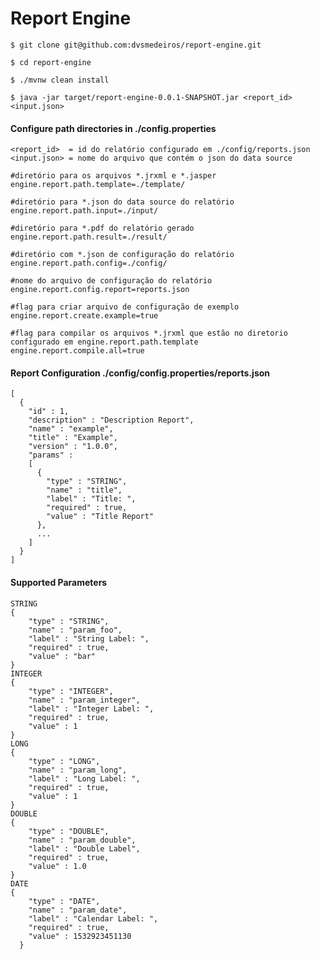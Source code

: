 # Report Engine

`$ git clone git@github.com:dvsmedeiros/report-engine.git`

`$ cd report-engine`

`$ ./mvnw clean install`

`$ java -jar target/report-engine-0.0.1-SNAPSHOT.jar <report_id> <input.json>`

#### Configure path directories in ./config.properties

```
<report_id>  = id do relatório configurado em ./config/reports.json
<input.json> = nome do arquivo que contém o json do data source
```

```
#diretório para os arquivos *.jrxml e *.jasper
engine.report.path.template=./template/

#diretório para *.json do data source do relatório
engine.report.path.input=./input/

#diretório para *.pdf do relatório gerado
engine.report.path.result=./result/

#diretório com *.json de configuração do relatório
engine.report.path.config=./config/

#nome do arquivo de configuração do relatório
engine.report.config.report=reports.json

#flag para criar arquivo de configuração de exemplo
engine.report.create.example=true

#flag para compilar os arquivos *.jrxml que estão no diretorio configurado em engine.report.path.template
engine.report.compile.all=true
```

#### Report Configuration ./config/config.properties/reports.json

```
[
  {
    "id" : 1,
    "description" : "Description Report",
    "name" : "example",
    "title" : "Example",
    "version" : "1.0.0",
    "params" :
    [
      {
        "type" : "STRING",
        "name" : "title",
        "label" : "Title: ",
        "required" : true,
        "value" : "Title Report"
      },
      ...
    ]
  }
]
```

#### Supported Parameters
```
STRING
{
    "type" : "STRING",
    "name" : "param_foo",
    "label" : "String Label: ",
    "required" : true,
    "value" : "bar"
}
INTEGER
{
    "type" : "INTEGER",
    "name" : "param_integer",
    "label" : "Integer Label: ",
    "required" : true,
    "value" : 1
}
LONG
{
    "type" : "LONG",
    "name" : "param_long",
    "label" : "Long Label: ",
    "required" : true,
    "value" : 1
}
DOUBLE
{
    "type" : "DOUBLE",
    "name" : "param_double",
    "label" : "Double Label",
    "required" : true,
    "value" : 1.0
}
DATE
{
    "type" : "DATE",
    "name" : "param_date",
    "label" : "Calendar Label: ",
    "required" : true,
    "value" : 1532923451130
  }
```
